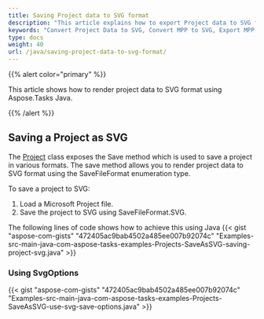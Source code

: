 ```yaml
---
title: Saving Project data to SVG format
description: "This article explains how to export Project data to SVG format using Aspose.Tasks for Java."
keywords: "Convert Project Data to SVG, Convert MPP to SVG, Export MPP Project to SVG, MPP to SVG, save project data to SVG format, Aspose.Tasks for Java"
type: docs
weight: 40
url: /java/saving-project-data-to-svg-format/
---
```


{{% alert color="primary" %}} 

This article shows how to render project data to SVG format using Aspose.Tasks Java.

{{% /alert %}} 
## **Saving a Project as SVG**
The [Project](https://apireference.aspose.com/tasks/java/com.aspose.tasks/project) class exposes the Save method which is used to save a project in various formats. The save method allows you to render project data to SVG format using the SaveFileFormat enumeration type.

To save a project to SVG:

1. Load a Microsoft Project file.
2. Save the project to SVG using SaveFileFormat.SVG.

The following lines of code shows how to achieve this using Java
{{< gist "aspose-com-gists" "472405ac9bab4502a485ee007b92074c"  "Examples-src-main-java-com-aspose-tasks-examples-Projects-SaveAsSVG-saving-project-svg.java" >}}
### **Using SvgOptions**

{{< gist "aspose-com-gists" "472405ac9bab4502a485ee007b92074c"  "Examples-src-main-java-com-aspose-tasks-examples-Projects-SaveAsSVG-use-svg-save-options.java" >}}
